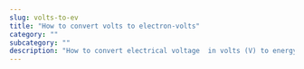 ```yaml
---
slug: volts-to-ev
title: "How to convert volts to electron-volts"
category: ""
subcategory: ""
description: "How to convert electrical voltage  in volts (V) to energy in electron-volts (eV)."
---
```


